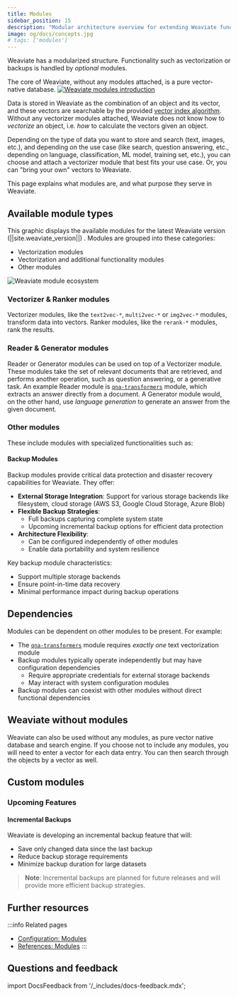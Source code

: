 ```yaml
---
title: Modules
sidebar_position: 15
description: "Modular architecture overview for extending Weaviate functionality with specialized add-on components."
image: og/docs/concepts.jpg
# tags: ['modules']
---
```

<!-- :::caution Migrated From:
- Combines theoretical explanations from `Configuration/Modules` + `Modules/Index`. e.g.:
  - `Introduction` is from `Configuration/Modules`
  - `Vectorization modules (Dense Retriever modules)` is from `Modules/Index`
::: -->

Weaviate has a modularized structure. Functionality such as vectorization or backups is handled by *optional* modules.

The core of Weaviate, without any modules attached, is a pure vector-native database.
[![Weaviate modules introduction](./img/weaviate-module-diagram.svg "Weaviate Module Diagram")](./img/weaviate-module-diagram.svg)

Data is stored in Weaviate as the combination of an object and its vector, and these vectors are searchable by the provided [vector index algorithm](../concepts/indexing/vector-index.md). Without any vectorizer modules attached, Weaviate does not know how to *vectorize* an object, i.e. *how* to calculate the vectors given an object.

Depending on the type of data you want to store and search (text, images, etc.), and depending on the use case (like search, question answering, etc., depending on language, classification, ML model, training set, etc.), you can choose and attach a vectorizer module that best fits your use case. Or, you can "bring your own" vectors to Weaviate.

This page explains what modules are, and what purpose they serve in Weaviate.


## Available module types

This graphic displays the available modules for the latest Weaviate version (||site.weaviate_version||) . Modules are grouped into these categories:

- Vectorization modules
- Vectorization and additional functionality modules
- Other modules

![Weaviate module ecosystem](./img/weaviate-modules.png "Weaviate module ecosystem")

### Vectorizer & Ranker modules

Vectorizer modules, like the `text2vec-*`, `multi2vec-*` or `img2vec-*` modules, transform data into vectors. Ranker modules, like the `rerank-*` modules, rank the results.

### Reader & Generator modules

Reader or Generator modules can be used on top of a Vectorizer module. These modules take the set of relevant documents that are retrieved, and performs another operation, such as question answering, or a generative task. An example Reader module is [`qna-transformers`](../modules/qna-transformers.md) module, which extracts an answer directly from a document. A Generator module would, on the other hand, use *language generation* to generate an answer from the given document.

### Other modules

These include modules with specialized functionalities such as:

#### Backup Modules

Backup modules provide critical data protection and disaster recovery capabilities for Weaviate. They offer:

- **External Storage Integration**: Support for various storage backends like filesystem, cloud storage (AWS S3, Google Cloud Storage, Azure Blob)
- **Flexible Backup Strategies**:
  - Full backups capturing complete system state
  - Upcoming incremental backup options for efficient data protection
- **Architecture Flexibility**:
  - Can be configured independently of other modules
  - Enable data portability and system resilience

Key backup module characteristics:
- Support multiple storage backends
- Ensure point-in-time data recovery
- Minimal performance impact during backup operations

## Dependencies

Modules can be dependent on other modules to be present. For example:
- The [`qna-transformers`](../modules/qna-transformers.md) module requires *exactly one* text vectorization module
- Backup modules typically operate independently but may have configuration dependencies
  - Require appropriate credentials for external storage backends
  - May interact with system configuration modules
- Backup modules can coexist with other modules without direct functional dependencies

## Weaviate without modules

Weaviate can also be used without any modules, as pure vector native database and search engine. If you choose not to include any modules, you will need to enter a vector for each data entry. You can then search through the objects by a vector as well.

## Custom modules


### Upcoming Features

#### Incremental Backups

Weaviate is developing an incremental backup feature that will:
- Save only changed data since the last backup
- Reduce backup storage requirements
- Minimize backup duration for large datasets

> **Note**: Incremental backups are planned for future releases and will provide more efficient backup strategies.

## Further resources

:::info Related pages
- [Configuration: Modules](../configuration/modules.md)
- [References: Modules](../modules/index.md)
:::

## Questions and feedback

import DocsFeedback from '/_includes/docs-feedback.mdx';

<DocsFeedback/>